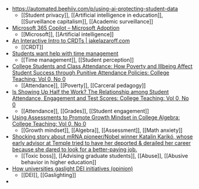 - https://automated.beehiiv.com/p/using-ai-protecting-student-data
	- [[Student privacy]], [[Artificial intelligence in education]], [[Surveillance capitalism]], [[Academic surveillance]]
- [Microsoft 365 Copilot – Microsoft Adoption](https://adoption.microsoft.com/en-us/copilot/)
	- [[Microsoft]], [[Artificial intelligence]]
- [An Interactive Intro to CRDTs | jakelazaroff.com](https://jakelazaroff.com/words/an-interactive-intro-to-crdts/)
	- [[CRDT]]
- [Students want help with time management](https://www.insidehighered.com/news/student-success/college-experience/2023/10/05/survey-students-want-help-time-management)
	- [[Time management]], [[Student perception]]
- [College Students and Class Attendance: How Poverty and Illbeing Affect Student Success through Punitive Attendance Policies: College Teaching: Vol 0, No 0](https://www.tandfonline.com/doi/abs/10.1080/87567555.2023.2255714)
	- [[Attendance]], [[Poverty]], [[Carceral pedagogy]]
- [Is Showing Up Half the Work? The Relationship among Student Attendance, Engagement and Test Scores: College Teaching: Vol 0, No 0](https://www.tandfonline.com/doi/abs/10.1080/87567555.2023.2262676)
	- [[Attendance]], [[Grades]], [[Student engagement]]
- [Using Assessments to Promote Growth Mindset in College Algebra: College Teaching: Vol 0, No 0](https://www.tandfonline.com/doi/abs/10.1080/87567555.2023.2257832)
	- [[Growth mindset]], [[Algebra]], [[Assessment]], [[Math anxiety]]
- [Shocking story about mRNA pioneer/Nobel winner Katalin Karikó, whose early advisor at Temple tried to have her deported & derailed her career because she dared to look for a better-paying job.](https://mastodon.social/deck/@coreyspowell/111177527047491582)
	- [[Toxic boss]], [[Advising graduate students]], [[Abuse]], [[Abusive behavior in higher education]]
- [How universities gaslight DEI initiatives (opinion)](https://www.insidehighered.com/opinion/views/2023/10/05/how-universities-gaslight-dei-initiatives-opinion)
	- [[DEI]], [[Gaslighting]]
-